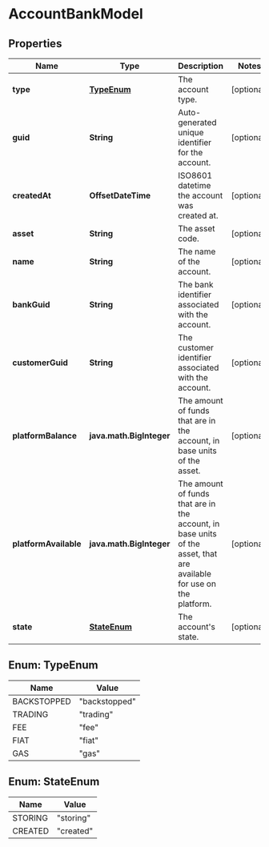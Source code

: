 

# AccountBankModel


## Properties

| Name | Type | Description | Notes |
|------------ | ------------- | ------------- | -------------|
|**type** | [**TypeEnum**](#TypeEnum) | The account type. |  [optional] |
|**guid** | **String** | Auto-generated unique identifier for the account. |  [optional] |
|**createdAt** | **OffsetDateTime** | ISO8601 datetime the account was created at. |  [optional] |
|**asset** | **String** | The asset code. |  [optional] |
|**name** | **String** | The name of the account. |  [optional] |
|**bankGuid** | **String** | The bank identifier associated with the account. |  [optional] |
|**customerGuid** | **String** | The customer identifier associated with the account. |  [optional] |
|**platformBalance** | **java.math.BigInteger** | The amount of funds that are in the account, in base units of the asset. |  [optional] |
|**platformAvailable** | **java.math.BigInteger** | The amount of funds that are in the account, in base units of the asset, that are available for use on the platform. |  [optional] |
|**state** | [**StateEnum**](#StateEnum) | The account&#39;s state. |  [optional] |



## Enum: TypeEnum

| Name | Value |
|---- | -----|
| BACKSTOPPED | &quot;backstopped&quot; |
| TRADING | &quot;trading&quot; |
| FEE | &quot;fee&quot; |
| FIAT | &quot;fiat&quot; |
| GAS | &quot;gas&quot; |



## Enum: StateEnum

| Name | Value |
|---- | -----|
| STORING | &quot;storing&quot; |
| CREATED | &quot;created&quot; |



